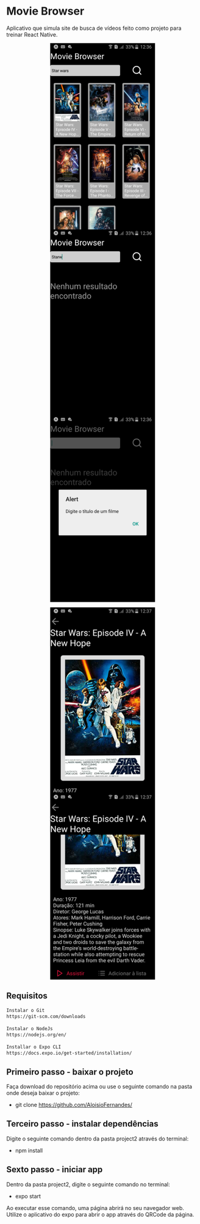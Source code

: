 # Movie Browser
 Aplicativo que simula site de busca de vídeos feito como projeto para treinar React Native.

 <p align="center">
  <img align="center" src=".github/Search.png" alt="Busca de Filmes" width="275" border="0">
  <img align="center" src=".github/NotFound.png" alt="Sem Resultados" width="275" border="0">
  <img align="center" src=".github/EmptyString.png" alt="Busca Vazia" width="275" border="0">
</p>
<p align="center">
  <img align="center" src=".github/DetailImage.png" alt="Poster do Filme" width="275" border="0">
  <img align="center" src=".github/DetailInfo.png" alt="Informações do Filme" width="275" border="0">
</p>

## Requisitos
    Instalar o Git
    https://git-scm.com/downloads

    Instalar o NodeJs
    https://nodejs.org/en/

    Installar o Expo CLI
    https://docs.expo.io/get-started/installation/

## Primeiro passo - baixar o projeto
Faça download do repositório acima ou use o seguinte comando na pasta onde deseja baixar o projeto:
 - git clone https://github.com/AloisioFernandes/

## Terceiro passo - instalar dependências
Digite o seguinte comando dentro da pasta project2 através do terminal:
 - npm install

## Sexto passo - iniciar app
Dentro da pasta project2, digite o seguinte comando no terminal: 
 - expo start

Ao executar esse comando, uma página abrirá no seu navegador web. Utilize o aplicativo do expo para abrir o app através do QRCode da página.